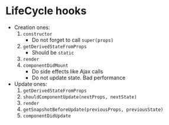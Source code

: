 # LifeCycle hooks

- Creation ones:
  1.  `constructor`
      - Do not forget to call `super(props)`
  2.  `getDerivedStateFromProps`
      - Should be `static`
  3.  `render`
  4.  `componentDidMount`
      - Do side effects like Ajax calls
      - Do not update state. Bad performance
- Update ones:
  1. `getDerivedStateFromProps`
  2. `shouldComponentUpdate(nextProps, nextState)`
  3. `render`
  4. `getSnapshotBeforeUpdate(previousProps, previousState)`
  5. `componentDidUpdate`
